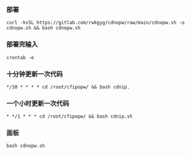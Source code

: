 ### 部署
```
curl -ksSL https://gitlab.com/rwkgyg/cdnopw/raw/main/cdnopw.sh -o cdnopw.sh && bash cdnopw.sh
```
### 部署完输入
```
crontab -e
```
### 十分钟更新一次代码
```
*/10 * * * * cd /root/cfipopw/ && bash cdnip.
```
### 一个小时更新一次代码
```
* */1 * * * cd /root/cfipopw/ && bash cdnip.sh
```
### 面板
```
bash cdnopw.sh
```
